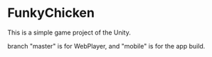 FunkyChicken
=============

This is a simple game project of the Unity.

branch "master" is for WebPlayer,
and "mobile" is for the app build.
